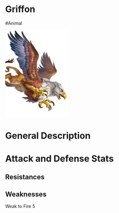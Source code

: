 # Griffon

#Animal

<img src="./images/griffon.actor.webp" alt="Griffon" width="200">

# General Description

# Attack and Defense Stats

## Resistances

## Weaknesses

Weak to Fire 5